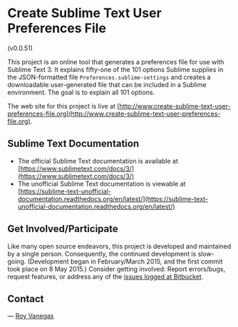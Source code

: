 # Create Sublime Text User Preferences File

(v0.0.51)

This project is an online tool that generates a preferences file for use with Sublime Text 3. It explains fifty-one of the 101 options Sublime supplies in the JSON-formatted file `Preferences.sublime-settings` and creates a downloadable user-generated file that can be included in a Sublime environment. The goal is to explain all 101 options.

The web site for this project is live at [http://www.create-sublime-text-user-preferences-file.org](http://www.create-sublime-text-user-preferences-file.org).

## Sublime Text Documentation

* The official Sublime Text documentation is available at [https://www.sublimetext.com/docs/3/](https://www.sublimetext.com/docs/3/)
* The unofficial Sublime Text documentation is viewable at [https://sublime-text-unofficial-documentation.readthedocs.org/en/latest/](https://sublime-text-unofficial-documentation.readthedocs.org/en/latest/)

## Get Involved/Participate

Like many open source endeavors, this project is developed and maintained by a single person. Consequently, the continued development is slow-going. (Development began in February/March 2015, and the first commit took place on 8 May 2015.) Consider getting involved: Report errors/bugs, request features, or address any of the [issues logged at Bitbucket](https://bitbucket.org/code-warrior/create-sublime-text-user-preferences-file/issues?status=new&status=open).

## Contact
— [Roy Vanegas](mailto:roy@thecodeeducators.com)
